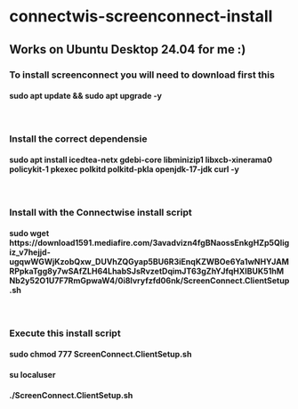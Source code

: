 # connectwis-screenconnect-install<br>
<h2>Works on Ubuntu Desktop 24.04 for me :)</h2>
<h3>To install screenconnect you will need to download first this</h3>
<h4>sudo apt update && sudo apt upgrade -y</h4>
<br><h3>Install the correct dependensie</h3>
<h4>sudo apt install icedtea-netx gdebi-core libminizip1 libxcb-xinerama0 policykit-1 pkexec polkitd polkitd-pkla openjdk-17-jdk curl -y
</h4><br><h3>Install with the Connectwise install script</h3>
<h4>sudo wget https://download1591.mediafire.com/3avadvizn4fgBNaossEnkgHZp5QIigiz_v7hejjd-ugqwWGWjKzobQxw_DUVhZQGyap5BU6R3iEnqKZWBOe6Ya1wNHYJAMRPpkaTgg8y7wSAfZLH64LhabSJsRvzetDqimJT63gZhYJfqHXIBUK51hMNb2y52O1U7F7RmGpwaW4/0i8lvryfzfd06nk/ScreenConnect.ClientSetup.sh </h4>
<br>
<h3>Execute this install script</h3>
<h4>sudo chmod 777 ScreenConnect.ClientSetup.sh</h4>
<h4>su localuser</h4>
<h4>./ScreenConnect.ClientSetup.sh</h4>
